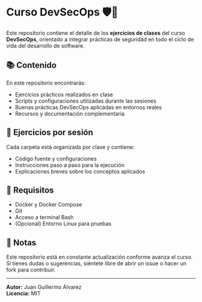 # Curso DevSecOps 🛡️🚀

Este repositorio contiene el detalle de los **ejercicios de clases** del curso **DevSecOps**, orientado a integrar prácticas de seguridad en todo el ciclo de vida del desarrollo de software.

## 📚 Contenido

En este repositorio encontrarás:

- Ejercicios prácticos realizados en clase
- Scripts y configuraciones utilizadas durante las sesiones
- Buenas prácticas DevSecOps aplicadas en entornos reales
- Recursos y documentación complementaria

## 🧪 Ejercicios por sesión

Cada carpeta está organizada por clase y contiene:

- Código fuente y configuraciones
- Instrucciones paso a paso para la ejecución
- Explicaciones breves sobre los conceptos aplicados

## 🚧 Requisitos

- Docker y Docker Compose
- Git
- Acceso a terminal Bash
- (Opcional) Entorno Linux para pruebas

## 📌 Notas

Este repositorio está en constante actualización conforme avanza el curso.  
Si tienes dudas o sugerencias, siéntete libre de abrir un issue o hacer un fork para contribuir.

---

**Autor:** Juan Guillermo Álvarez  
**Licencia:** MIT  
